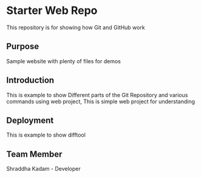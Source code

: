 # Starter Web Repo

This repository is for showing how Git and GitHub work

## Purpose

Sample website with plenty of files for demos

##  Introduction

This is example to show Different parts of the Git Repository and various commands using web project, This is simple web project for understanding 

##  Deployment

This is example to show difftool 

## Team Member

Shraddha Kadam - Developer 